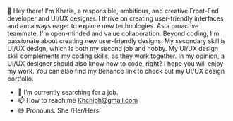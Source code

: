 

👋 Hey there! 
I'm Khatia, a responsible, ambitious, and creative Front-End developer and UI/UX designer. I thrive on creating user-friendly interfaces and am always eager to explore new technologies. As a proactive teammate, I'm open-minded and value collaboration. Beyond coding, I'm passionate about creating new user-friendly designs. My secondary skill is UI/UX design, which is both my second job and hobby. My UI/UX design skill complements my coding skills, as they work together. In my opinion, a UI/UX designer should also know how to code, right? I hope you will enjoy my work. You can also find my Behance link to check out my UI/UX design portfolio.

- 🌱 I’m currently searching for a job.
- 📫 How to reach me Khchiph@gmail.com
- 😄 Pronouns: She /Her/Hers

